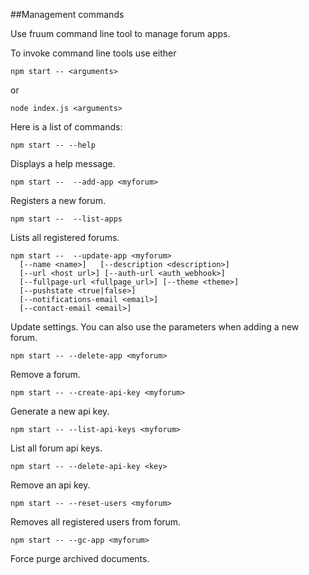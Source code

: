 
##Management commands

Use fruum command line tool to manage forum apps.

To invoke command line tools use either

```
npm start -- <arguments>
```

or

```
node index.js <arguments>
```

Here is a list of commands:

```
npm start -- --help
```

Displays a help message.

```
npm start --  --add-app <myforum>
```

Registers a new forum.

```
npm start --  --list-apps
```

Lists all registered forums.

```
npm start --  --update-app <myforum> 
  [--name <name>]   [--description <description>]
  [--url <host url>] [--auth-url <auth_webhook>]
  [--fullpage-url <fullpage_url>] [--theme <theme>]
  [--pushstate <true|false>]
  [--notifications-email <email>]
  [--contact-email <email>]
```

Update settings. You can also use the parameters when adding a new forum.

```
npm start -- --delete-app <myforum>
```

Remove a forum.

```
npm start -- --create-api-key <myforum>
```

Generate a new api key.

```
npm start -- --list-api-keys <myforum>
```

List all forum api keys.

```
npm start -- --delete-api-key <key>
```

Remove an api key.

```
npm start -- --reset-users <myforum>
```

Removes all registered users from forum.

```
npm start -- --gc-app <myforum>
```

Force purge archived documents.
